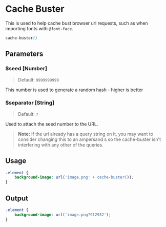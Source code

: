 # Cache Buster

This is used to help cache bust browser url requests, such as when importing fonts with `@font-face`.

```scss
cache-buster()
```

## Parameters

### $seed [Number]

> Default: `9999999999`

This number is used to generate a random hash - higher is better

### $separator [String]

> Default: `?`

Used to attach the seed number to the URL.

> **Note:** If the url already has a query string on it, you may want to consider changing this to an ampersand `&` so the cache-buster isn't interfering with any other of the queries.

## Usage

```scss
.element {
    background-image: url('image.png' + cache-buster());
}
```

## Output

```scss
.element {
    background-image: url('image.png?912932');
}
```
